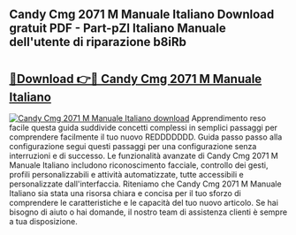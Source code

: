 ## Candy Cmg 2071 M Manuale Italiano Download gratuit PDF - Part-pZl Italiano Manuale dell'utente di riparazione b8iRb

# <h2><a href="http://dffiry.blite.top/?on=Candy+Cmg+2071+M+Manuale+Italiano">🔗Download 👉🔴 Candy Cmg 2071 M Manuale Italiano</a></h2>

[![Candy Cmg 2071 M Manuale Italiano download](https://i.imgur.com/lujVjoI.png)](http://dffiry.blite.top/?on=Candy+Cmg+2071+M+Manuale+Italiano)
Apprendimento reso facile questa guida suddivide concetti complessi in semplici passaggi per comprendere facilmente il tuo nuovo REDDDDDDD. Guida passo passo alla configurazione segui questi passaggi per una configurazione senza interruzioni e di successo. Le funzionalità avanzate di Candy Cmg 2071 M Manuale Italiano includono riconoscimento facciale, controllo dei gesti, profili personalizzabili e attività automatizzate, tutte accessibili e personalizzate dall'interfaccia. Riteniamo che Candy Cmg 2071 M Manuale Italiano sia stata una risorsa chiara e concisa per il tuo sforzo di comprendere le caratteristiche e le capacità del tuo nuovo articolo. Se hai bisogno di aiuto o hai domande, il nostro team di assistenza clienti è sempre a tua disposizione.

